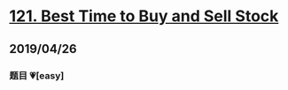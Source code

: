 # [121. Best Time to Buy and Sell Stock](https://leetcode.com/problems/best-time-to-buy-and-sell-stock/)

## 2019/04/26

### 题目 💗[easy]
